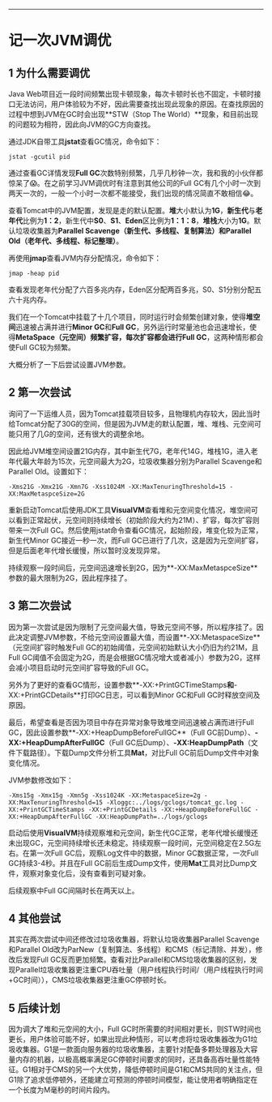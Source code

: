 ------



# 记一次JVM调优

## 1 为什么需要调优

Java Web项目近一段时间频繁出现卡顿现象，每次卡顿时长也不固定，卡顿时接口无法访问，用户体验较为不好，因此需要查找出现此现象的原因。在查找原因的过程中想到JVM在GC时会出现**STW（Stop The World）**现象，和目前出现的问题较为相符，因此向JVM的GC方向查找。

通过JDK自带工具**jstat**查看GC情况，命令如下：

    jstat -gcutil pid
    
通过查看GC详情发现**Full GC**次数特别频繁，几乎几秒钟一次，我和我的小伙伴都惊呆了:scream:。在之前学习JVM调优时有注意到其他公司的Full GC有几个小时一次到两天一次的，一般一个小时一次都不能接受，我们出现的情况简直不敢相信:joy:。

查看Tomcat中的JVM配置，发现是走的默认配置。**堆**大小默认为**1G**，**新生代**与**老年代**比例为**1：2**，新生代中**S0**、**S1**、**Eden**区比例为**1：1：8**，**堆栈**大小为**1G**。默认垃圾收集器为**Parallel Scavenge（新生代、多线程、复制算法）**和**Parallel Old（老年代、多线程、标记整理）**。

再使用**jmap**查看JVM内存分配情况，命令如下：

    jmap -heap pid
    
查看发现老年代分配了六百多兆内存，Eden区分配两百多兆，S0、S1分别分配五六十兆内存。

我们在一个Tomcat中挂载了十几个项目，同时运行时会频繁创建对象，使得**堆空间**迅速被占满并进行**Minor GC**和**Full GC**，另外运行时常量池也会迅速增长，使得**MetaSpace（元空间）**频繁扩容，每次扩容都会进行**Full GC**，这两种情形都会使Full GC较为频繁。

大概分析了一下后尝试设置JVM参数。

## 2 第一次尝试

询问了一下运维人员，因为Tomcat挂载项目较多，且物理机内存较大，因此当时给Tomcat分配了30G的空间，但是因为JVM走的默认配置，堆、堆栈、元空间可能只用了几G的空间，还有很大的调整余地。

因此给JVM堆空间设置21G内存，其中新生代7G，老年代14G，堆栈1G，进入老年代最大年龄为15次，元空间最大为2G，垃圾收集器分别为Parallel Scavenge和Parallel Old。设置如下：

    -Xms21G -Xmx21G -Xmn7G -Xss1024M -XX:MaxTenuringThreshold=15 -XX:MaxMetaspceSize=2G
    
重新启动Tomcat后使用JDK工具**VisualVM**查看堆和元空间变化情况，堆空间可以看到正常起伏，元空间则持续增长（初始阶段大约为21M）、扩容，每次扩容则带来一次Full GC。然后使用jstat命令查看GC情况，起始阶段，堆变化较为正常，新生代Minor GC接近一秒一次，而Full GC已进行了几次，这是因为元空间扩容，但是后面老年代增长缓慢，所以暂时没发现异常。

持续观察一段时间后，元空间迅速增长到2G，因为**\-XX:MaxMetaspceSize**参数的最大限制为2G，因此程序挂了。

## 3 第二次尝试

因为第一次尝试是因为限制了元空间最大值，导致元空间不够，所以程序挂了。因此决定调整JVM参数，不给元空间设置最大值，而设置**\-XX:MetaspaceSize**（元空间扩容时触发Full GC的初始阈值，元空间初始默认大小仍旧为约21M，且Full GC阈值不会固定为2G，而是会根据GC情况增大或者减小）参数为2G，这样会减小项目启动时元空间扩容导致的Full GC。

另外为了更好的查看GC情形，设置参数**\-XX:+PrintGCTimeStamps**和**\-XX:+PrintGCDetails**打印GC日志，可以看到Minor GC和Full GC时释放空间及原因。

最后，希望查看是否因为项目中存在异常对象导致堆空间迅速被占满而进行Full GC，因此设置参数**\-XX:+HeapDumpBeforeFullGC**（Full GC前Dump）、**\-XX:+HeapDumpAfterFullGC**（Full GC后Dump）、**\-XX:HeapDumpPath**（文件下载路径）。下载Dump文件分析工具**Mat**，对比Full GC前后Dump文件中对象变化情况。

JVM参数修改如下：
    
    -Xms15g -Xmx15g -Xmn5g -Xss1024K -XX:MetaspaceSize=2g -XX:MaxTenuringThreshold=15 -Xloggc:../logs/gclogs/tomcat_gc.log -XX:+PrintGCTimeStamps -XX:+PrintGCDetails -XX:+HeapDumpBeforeFullGC -XX:+HeapDumpAfterFullGC -XX:HeapDumpPath=../logs/gclogs
    
启动后使用**VisualVM**持续观察堆和元空间，新生代GC正常，老年代增长缓慢还未出现GC，元空间持续增长还未稳定。持续观察一段时间，元空间稳定在2.5G左右。在第一次Full GC后，观察Log文件中的数据，Minor GC数据正常，一次Full GC持续3-4秒。并且在Full GC前后生成Dump文件，使用**Mat**工具对比Dump文件，观察对象变化后，没有查看到可疑对象。

后续观察中Full GC间隔时长在两天以上。

## 4 其他尝试

其实在两次尝试中间还修改过垃圾收集器，将默认垃圾收集器Parallel Scavenge和Parallel Old改为ParNew（复制算法、多线程）和CMS（标记清除、并发），修改后发现Full GC反而更加频繁。查看对比Parallel和CMS垃圾收集器的区别，发现Parallel垃圾收集器更注重CPU吞吐量（用户线程执行时间/（用户线程执行时间+GC时间）），CMS垃圾收集器更注重GC停顿时长。

## 5 后续计划

因为调大了堆和元空间的大小，Full GC时所需要的时间相对更长，则STW时间也更长，用户体验可能不好，如果出现此种情形，可以考虑将垃圾收集器改为G1垃圾收集器。G1是一款面向服务器的垃圾收集器，主要针对配备多颗处理器及大容量内存的机器，以极高概率满足GC停顿时间要求的同时，还具备高吞吐量性能特征。G1相对于CMS的另一个大优势，降低停顿时间是G1和CMS共同的关注点，但G1除了追求低停顿外，还能建立可预测的停顿时间模型，能让使用者明确指定在一个长度为M毫秒的时间片段内。

